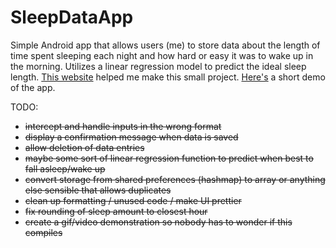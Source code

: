 # SleepDataApp

Simple Android app that allows users (me) to store data about the length of time spent sleeping each night and how hard or easy it was to wake up in the morning. Utilizes a linear regression model to predict the ideal sleep length. [This website](https://examples.javacodegeeks.com/core-java/util/regex/matcher/validate-time-in-24-hours-format-with-java-regular-expression-example/) helped me make this small project. [Here's](https://youtu.be/kPbMQfTq5Js) a short demo of the app.

TODO:
- ~~intercept and handle inputs in the wrong format~~
- ~~display a confirmation message when data is saved~~
- ~~allow deletion of data entries~~
- ~~maybe some sort of linear regression function to predict when best to fall asleep/wake up~~
- ~~convert storage from shared preferences (hashmap) to array or anything else sensible that allows duplicates~~
- ~~clean up formatting / unused code / make UI prettier~~
- ~~fix rounding of sleep amount to closest hour~~
- ~~create a gif/video demonstration so nobody has to wonder if this compiles~~
